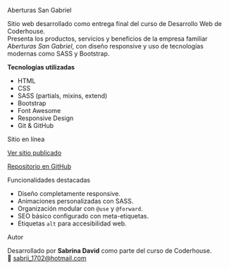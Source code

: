 Aberturas San Gabriel

Sitio web desarrollado como entrega final del curso de Desarrollo Web de Coderhouse.  
Presenta los productos, servicios y beneficios de la empresa familiar *Aberturas San Gabriel*, con diseño responsive y uso de tecnologías modernas como SASS y Bootstrap.

 **Tecnologías utilizadas**
- HTML
- CSS
- SASS (partials, mixins, extend)
- Bootstrap 
- Font Awesome
- Responsive Design
- Git & GitHub


Sitio en línea

[Ver sitio publicado](https://aberturas-san-gabriel.netlify.app/)

[Repositorio en GitHub](.........)


Funcionalidades destacadas

- Diseño completamente responsive.
- Animaciones personalizadas con SASS.
- Organización modular con `@use` y `@forward`.
- SEO básico configurado con meta-etiquetas.
- Etiquetas `alt` para accesibilidad web.

Autor

Desarrollado por **Sabrina David** como parte del curso de Coderhouse.  
📧 sabrii_1702@hotmail.com



